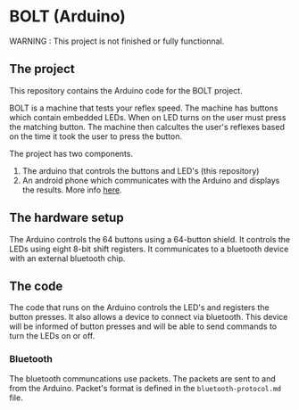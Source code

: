# BOLT (Arduino)

WARNING : This project is not finished or fully functionnal.

## The project

This repository contains the Arduino code for the BOLT project.

BOLT is a machine that tests your reflex speed. The machine has buttons which contain embedded LEDs. When on LED turns on the user must press the matching button. The machine then calcultes the user's reflexes based on the time it took the user to press the button.

The project has two components.
1. The arduino that controls the buttons and LED's (this repository)
2. An android phone which communicates with the Arduino and displays the results. More info [here](https://github.com/SUPERETDUPER/bolt-android).

## The hardware setup

The Arduino controls the 64 buttons using a 64-button shield. It controls the LEDs using eight 8-bit shift registers. It communicates to a bluetooth device with an external bluetooth chip.

## The code

The code that runs on the Arduino controls the LED's and registers the button presses. It also allows a device to connect via bluetooth. This device will be informed of button presses and will be able to send commands to turn the LEDs on or off.

### Bluetooth

The bluetooth communcations use packets. The packets are sent to and from the Arduino. Packet's format is defined in the `bluetooth-protocol.md` file.
